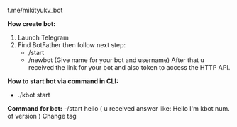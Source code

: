 t.me/mikityukv_bot

**How create bot:**
1. Launch Telegram
2. Find BotFather then follow next step:
   - /start
   - /newbot (Give name for your bot and username)
     After that u received the link for your bot and also token to access the HTTP API.

**How to start bot via command in CLI:**
- ./kbot start

**Command for bot:**
-/start hello
( u received answer like: Hello I'm kbot num. of version )
Change tag